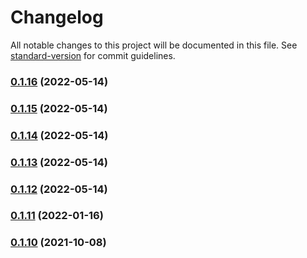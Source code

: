 # Changelog

All notable changes to this project will be documented in this file. See [standard-version](https://github.com/conventional-changelog/standard-version) for commit guidelines.

### [0.1.16](https://github.com/coon-js/siesta-lib-helper/compare/v0.1.15...v0.1.16) (2022-05-14)

### [0.1.15](https://github.com/coon-js/siesta-lib-helper/compare/v0.1.14...v0.1.15) (2022-05-14)

### [0.1.14](https://github.com/coon-js/siesta-lib-helper/compare/v0.1.13...v0.1.14) (2022-05-14)

### [0.1.13](https://github.com/coon-js/siesta-lib-helper/compare/v0.1.12...v0.1.13) (2022-05-14)

### [0.1.12](https://github.com/coon-js/siesta-lib-helper/compare/v0.1.11...v0.1.12) (2022-05-14)

### [0.1.11](https://github.com/coon-js/siesta-lib-helper/compare/v0.1.10...v0.1.11) (2022-01-16)

### [0.1.10](https://github.com/coon-js/siesta-lib-helper/compare/v0.1.9...v0.1.10) (2021-10-08)
